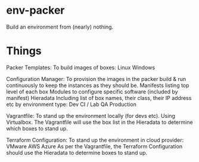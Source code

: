 env-packer
==========

Build an environment from (nearly) nothing.

Things
======

Packer Templates:
	To build images of boxes:
		Linux
		Windows

Configuration Manager:
	To provision the images in the packer build & run
	continuously to keep the instances as they should be.
		Manifests listing top level of each box
		Modules to configure specific software (included by manifest)
		Hieradata
			Including list of box names, their class, their
			IP address etc by environment type:
				Dev
				CI / Lab
				QA
				Production

Vagrantfile:
	To stand up the environment locally (for devs etc).
	Using Virtualbox.
	The Vagrantfile will use the box list in the Hieradata to determine
	which boxes to stand up.

Terraform Configuration:
	To stand up the environment in cloud provider:
		VMware
		AWS
		Azure
	As per the Vagrantfile, the Terraform Configuration should use the
	Hieradata to determine boxes to stand up.

